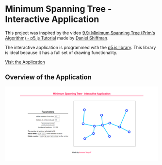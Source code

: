# Minimum Spanning Tree - Interactive Application

This project was inspired by the video [9.9: Minimum Spanning Tree (Prim's Algorithm) - p5.js Tutorial](https://youtu.be/BxabnKrOjT0) made by [Daniel Shiffman](https://github.com/shiffman).

The interactive application is programmed with the [p5.js library](https://p5js.org/). This library is ideal because it has a full set of drawing functionality.

[Visit the Application](https://editor.p5js.org/armandwayoff/present/MXfWDcmXq)

## Overview of the Application

![overview-application](illustration_image/overview-application.png)
